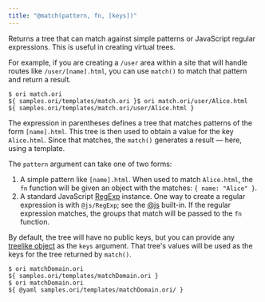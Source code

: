 ```yaml
---
title: "@match(pattern, fn, [keys])"
---
```


Returns a tree that can match against simple patterns or JavaScript regular expressions. This is useful in creating virtual trees.

For example, if you are creating a `/user` area within a site that will handle routes like `/user/[name].html`, you can use `match()` to match that pattern and return a result.

```console
$ ori match.ori
${ samples.ori/templates/match.ori }$ ori match.ori/user/Alice.html
${ samples.ori/templates/match.ori/user/Alice.html }
```

The expression in parentheses defines a tree that matches patterns of the form `[name].html`. This tree is then used to obtain a value for the key `Alice.html`. Since that matches, the `match()` generates a result — here, using a template.

The `pattern` argument can take one of two forms:

1. A simple pattern like `[name].html`. When used to match `Alice.html`, the `fn` function will be given an object with the matches: `{ name: "Alice" }`.
2. A standard JavaScript [RegExp](https://developer.mozilla.org/en-US/docs/Web/JavaScript/Reference/Global_Objects/RegExp) instance. One way to create a regular expression is with `@js/RegExp`; see the [@js](@js.html) built-in. If the regular expression matches, the groups that match will be passed to the `fn` function.

By default, the tree will have no public keys, but you can provide any [treelike object](/async-tree/treelike.html) as the `keys` argument. That tree's values will be used as the keys for the tree returned by `match()`.

```console
$ ori matchDomain.ori
${ samples.ori/templates/matchDomain.ori }
$ ori matchDomain.ori
${ @yaml samples.ori/templates/matchDomain.ori/ }
```

